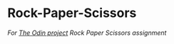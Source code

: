 # Rock-Paper-Scissors
<em>For 
[The Odin project](https://www.theodinproject.com "The Odin Project website")
<em>
  Rock Paper Scissors assignment
